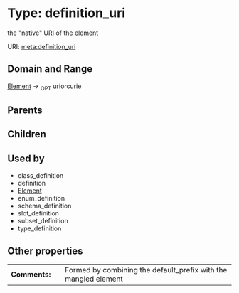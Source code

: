 
# Type: definition_uri


the "native" URI of the element

URI: [meta:definition_uri](https://w3id.org/biolink/biolinkml/meta/definition_uri)


## Domain and Range

[Element](Element.md) ->  <sub>OPT</sub> uriorcurie

## Parents


## Children


## Used by

 * class_definition
 * definition
 * [Element](Element.md)
 * enum_definition
 * schema_definition
 * slot_definition
 * subset_definition
 * type_definition

## Other properties

|  |  |  |
| --- | --- | --- |
| **Comments:** | | Formed by combining the default_prefix with the mangled element |

